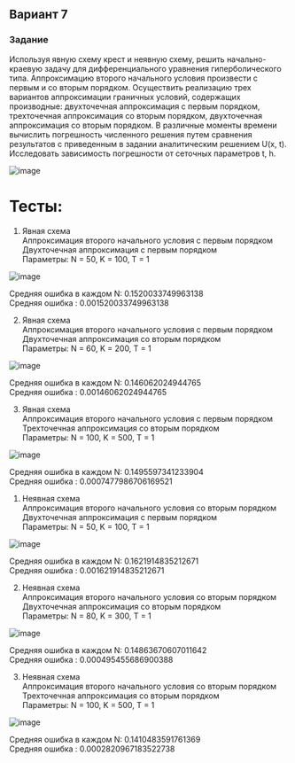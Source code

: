 ## Вариант 7

### Задание
Используя явную схему крест и неявную схему, решить начально-краевую задачу для дифференциального уравнения гиперболического типа. Аппроксимацию второго начального условия произвести с первым и со вторым порядком. Осуществить реализацию трех вариантов аппроксимации граничных условий, содержащих производные: двухточечная аппроксимация с первым порядком, трехточечная аппроксимация со вторым порядком, двухточечная аппроксимация со вторым порядком. В различные моменты времени вычислить погрешность численного решения путем сравнения результатов с приведенным в задании аналитическим решением U(x, t). Исследовать зависимость погрешности от сеточных параметров t, h.

![image](https://user-images.githubusercontent.com/66428811/202867565-e4f46f1a-6e96-47e3-8370-2cdfc36cc3a3.png)

# Тесты:  

1. Явная схема  
Аппроксимация второго начального условия с первым порядком  
Двухточечная аппроксимация с первым порядком  
Параметры: N = 50, K = 100, T = 1

![image](https://user-images.githubusercontent.com/66428811/202865829-4521015c-ef55-42ba-b688-54272821ed31.png)

Средняя ошибка в каждом N: 0.1520033749963138  
Средняя ошибка           : 0.001520033749963138  

2. Явная схема  
Аппроксимация второго начального условия с первым порядком  
Двухточечная аппроксимация со вторым порядком  
Параметры: N = 60, K = 200, T = 1

![image](https://user-images.githubusercontent.com/66428811/202865892-dc764921-0dab-486c-bb67-0deee507aade.png)

Средняя ошибка в каждом N: 0.146062024944765  
Средняя ошибка		     : 0.00146062024944765  

3. Явная схема  
Аппроксимация второго начального условия с первым порядком  
Трехточечная аппроксимация со вторым порядком  
Параметры: N = 100, K = 500, T = 1

![image](https://user-images.githubusercontent.com/66428811/202866123-9da854c4-7f9c-4ab2-a2af-03b47976dc21.png)

Средняя ошибка в каждом N: 0.1495597341233904  
Средняя ошибка           : 0.0007477986706169521  


1. Неявная схема  
Аппроксимация второго начального условия со вторым порядком  
Двухточечная аппроксимация с первым порядком  
Параметры: N = 50, K = 100, T = 1

![image](https://user-images.githubusercontent.com/66428811/202866217-fcaf403f-ba8e-460a-b19e-28ffb2215101.png)

Средняя ошибка в каждом N: 0.1621914835212671  
Средняя ошибка           : 0.001621914835212671  

2. Неявная схема  
Аппроксимация второго начального условия со вторым порядком  
Двухточечная аппроксимация со вторым порядком  
Параметры: N = 80, K = 300, T = 1

![image](https://user-images.githubusercontent.com/66428811/202866369-3f705017-b2cb-4e42-8283-c373caf9389a.png)

Средняя ошибка в каждом N: 0.14863670607011642  
Средняя ошибка           : 0.000495455686900388  

3. Неявная схема  
Аппроксимация второго начального условия со вторым порядком  
Трехточечная аппроксимация со вторым порядком  
Параметры: N = 100, K = 500, T = 1

![image](https://user-images.githubusercontent.com/66428811/202866410-7273ca71-c7a2-41a2-95a8-a5612ade4f21.png)

Средняя ошибка в каждом N: 0.1410483591761369  
Средняя ошибка           : 0.0002820967183522738
